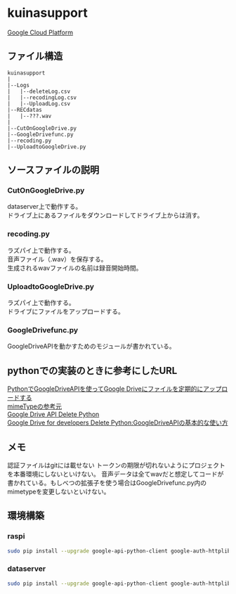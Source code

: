 # kuinasupport
[Google Cloud Platform](https://console.cloud.google.com/getting-started)

## ファイル構造
~~~
kuinasupport
|
|--Logs
|   |--deleteLog.csv
|   |--recodingLog.csv
|   |--UploadLog.csv
|--RECdatas
|   |--???.wav
|
|--CutOnGoogleDrive.py
|--GoogleDrivefunc.py
|--recoding.py
|--UploadtoGoogleDrive.py
~~~

## ソースファイルの説明
### CutOnGoogleDrive.py
dataserver上で動作する。  
ドライブ上にあるファイルをダウンロードしてドライブ上からは消す。

### recoding.py
ラズパイ上で動作する。  
音声ファイル（.wav）を保存する。  
生成されるwavファイルの名前は録音開始時間。  

### UploadtoGoogleDrive.py
ラズパイ上で動作する。  
ドライブにファイルをアップロードする。

### GoogleDrivefunc.py
GoogleDriveAPIを動かすためのモジュールが書かれている。

## pythonでの実装のときに参考にしたURL
[PythonでGoogleDriveAPIを使ってGoogle Driveにファイルを定期的にアップロードする](https://qiita.com/munaita_/items/d03b67b74868c3e4fb2d)  
[mimeTypeの参考元](https://www.tagindex.com/html5/basic/mimetype.html)  
[Google Drive API Delete Python](https://stackoverflow.com/questions/54131041/google-drive-api-delete-python)  
[Google Drive for developers Delete ](https://developers.google.com/drive/api/v2/reference/files/delete)
[Python:GoogleDriveAPIの基本的な使い方](https://zenn.dev/wtkn25/articles/python-googledriveapi-operation)


## メモ  
認証ファイルはgitには載せない
トークンの期限が切れないようにプロジェクトを本番環境にしないといけない。
音声データは全てwavだと想定してコードが書かれている。もしべつの拡張子を使う場合はGoogleDrivefunc.py内のmimetypeを変更しないといけない。

## 環境構築
### raspi
~~~bash
sudo pip install --upgrade google-api-python-client google-auth-httplib2 google-auth-oauthlib oauth2client
~~~
### dataserver
~~~bash
sudo pip install --upgrade google-api-python-client google-auth-httplib2 google-auth-oauthlib oauth2client
~~~
